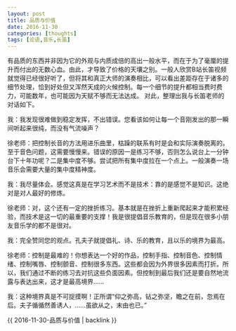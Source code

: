 ```yaml
---
layout: post
title: 品质与价值
date: 2016-11-30
categories: [thoughts]
tags: [论语,音乐,长笛]
---
```


有品质的东西并非因为它的外观与内质成倍的高出一般水平，而在于为了毫厘的提升而付出的无数心血。由此，才导致了价格的天壤之别。一般人欣赏B站长笛视频就觉得已经很好听了，但将其和真正大师的演奏相比，可以看出差距存在于诸多的细节处理，恰到好处但又浑然天成的火候控制。每一个细节的提升都相当费时费力，可能数年，也可能因为天赋不够而无法达成。 对此，整理出我与长笛老师的对话如下。

我：我发现很难做到稳定发挥，不出错误。您看该如何让每一个音刚发出的那一瞬间听起来很纯，而没有气流噪声？

徐老师：把控制长音的方法用进乐曲里，枯躁的联系有时是会和实际演奏脱离的。至于音色问题，这需要慢慢来。错误的原因一是练习不够，否则怎么说台上一分钟台下十年功呢？二是集中度不够。尝试把所有集中度拉在一个点上。一般演奏一场音乐会需要大量的集中度精神度。

我：我尽量体会。感觉这真是在学习艺术而不是技术：靠的是感觉不是知识。这绝对是对人最好的修炼。

徐老师：对，这个还有一定的挫折练习。基本就是在挫折上重新爬起来才能积累经验，而技术是这一切的最重要的支撑！我是很提倡音乐教育的，但是现在很多小朋友音乐学的都不是很对。

我：完全赞同您的观点。孔夫子就提倡礼、诗、乐的教育，且以乐的境界为最高。

徐老师：控制是最难的！你想表达一个好的作品，控制手指、控制音色、控制情绪、控制嘴唇、控制颤音、控制很多东西。这些都会因为外界很多因素而打折。所以，我们通过不断的练习去对抗这些负面因素。但控制到最后我们还是要自然地流露与表达出来，这才是最高境界……

我：这种境界真是不可捉摸啊！正所谓“仰之弥高，钻之弥坚，瞻之在前，忽焉在后。夫子循循然善诱人，……虽欲从之，末由也已。”

{{ 2016-11-30-品质与价值 | backlink }}
